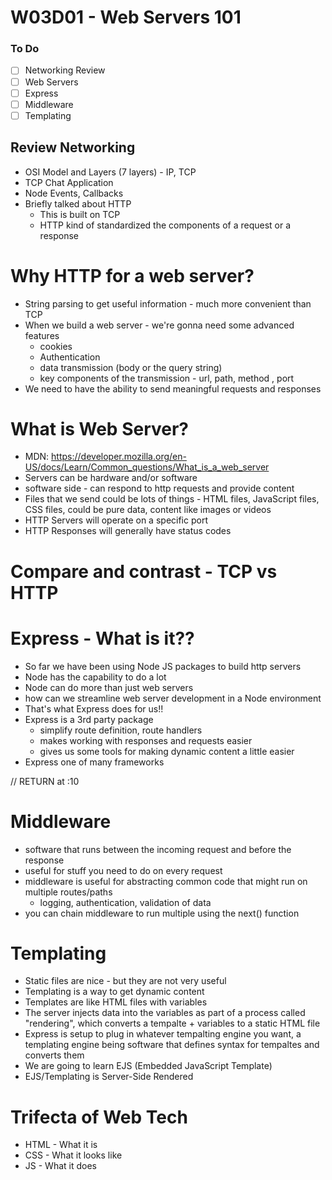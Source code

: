 # W03D01 - Web Servers 101

### To Do

- [ ] Networking Review
- [ ] Web Servers
- [ ] Express
- [ ] Middleware
- [ ] Templating

## Review Networking

- OSI Model and Layers (7 layers) - IP, TCP
- TCP Chat Application
- Node Events, Callbacks
- Briefly talked about HTTP
  - This is built on TCP
  - HTTP kind of standardized the components of a request or a response

# Why HTTP for a web server?

- String parsing to get useful information - much more convenient than TCP
- When we build a web server - we're gonna need some advanced features
  - cookies
  - Authentication
  - data transmission (body or the query string)
  - key components of the transmission - url, path, method , port
- We need to have the ability to send meaningful requests and responses

# What is Web Server?

- MDN: https://developer.mozilla.org/en-US/docs/Learn/Common_questions/What_is_a_web_server
- Servers can be hardware and/or software
- software side - can respond to http requests and provide content
- Files that we send could be lots of things - HTML files, JavaScript files, CSS files, could be pure data, content like images or videos
- HTTP Servers will operate on a specific port
- HTTP Responses will generally have status codes

# Compare and contrast - TCP vs HTTP

# Express - What is it??

- So far we have been using Node JS packages to build http servers
- Node has the capability to do a lot
- Node can do more than just web servers
- how can we streamline web server development in a Node environment
- That's what Express does for us!!
- Express is a 3rd party package
  - simplify route definition, route handlers
  - makes working with responses and requests easier
  - gives us some tools for making dynamic content a little easier
- Express one of many frameworks

// RETURN at :10

# Middleware

- software that runs between the incoming request and before the response
- useful for stuff you need to do on every request
- middleware is useful for abstracting common code that might run on multiple routes/paths
  - logging, authentication, validation of data
- you can chain middleware to run multiple using the next() function

# Templating

- Static files are nice - but they are not very useful
- Templating is a way to get dynamic content
- Templates are like HTML files with variables
- The server injects data into the variables as part of a process called "rendering", which converts a tempalte + variables to a static HTML file
- Express is setup to plug in whatever tempalting engine you want, a templating engine being software that defines syntax for tempaltes and converts them
- We are going to learn EJS (Embedded JavaScript Template)
- EJS/Templating is Server-Side Rendered

# Trifecta of Web Tech

- HTML - What it is
- CSS - What it looks like
- JS - What it does
